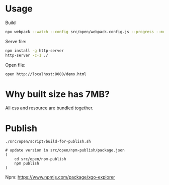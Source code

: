 # Usage
Build
```sh
npx webpack --watch --config src/open/webpack.config.js --progress --mode=development
```

Serve file:
```sh
npm install -g http-server
http-server -c-1 ./
```

Open file:
```sh
open http://localhost:8080/demo.html
```

# Why built size has 7MB?
All css and resource are bundled together.

# Publish
```
./src/open/script/build-for-publish.sh

# update version in src/open/npm-publish/package.json
(
    cd src/open/npm-publish
    npm publish
)
```

Npm: https://www.npmjs.com/package/xgo-explorer